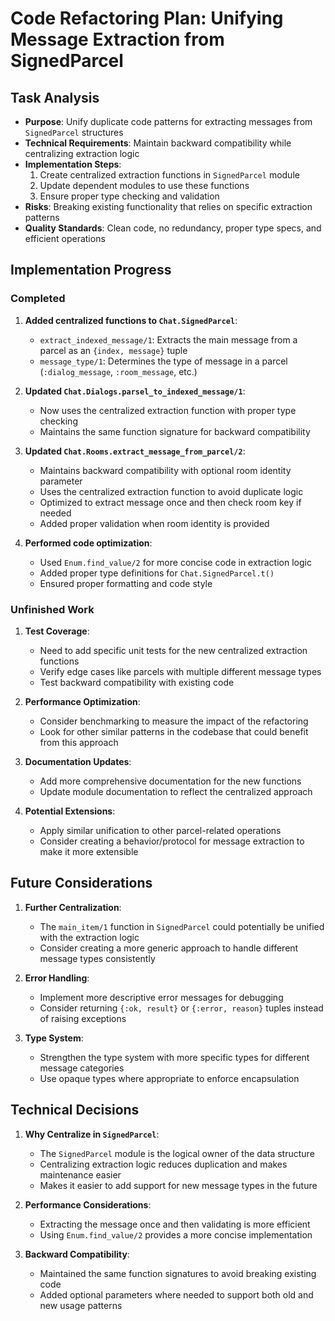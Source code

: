 # Code Refactoring Plan: Unifying Message Extraction from SignedParcel

## Task Analysis
- **Purpose**: Unify duplicate code patterns for extracting messages from `SignedParcel` structures
- **Technical Requirements**: Maintain backward compatibility while centralizing extraction logic
- **Implementation Steps**:
  1. Create centralized extraction functions in `SignedParcel` module
  2. Update dependent modules to use these functions
  3. Ensure proper type checking and validation
- **Risks**: Breaking existing functionality that relies on specific extraction patterns
- **Quality Standards**: Clean code, no redundancy, proper type specs, and efficient operations

## Implementation Progress

### Completed

1. **Added centralized functions to `Chat.SignedParcel`**:
   - `extract_indexed_message/1`: Extracts the main message from a parcel as an `{index, message}` tuple
   - `message_type/1`: Determines the type of message in a parcel (`:dialog_message`, `:room_message`, etc.)

2. **Updated `Chat.Dialogs.parsel_to_indexed_message/1`**:
   - Now uses the centralized extraction function with proper type checking
   - Maintains the same function signature for backward compatibility

3. **Updated `Chat.Rooms.extract_message_from_parcel/2`**:
   - Maintains backward compatibility with optional room identity parameter
   - Uses the centralized extraction function to avoid duplicate logic
   - Optimized to extract message once and then check room key if needed
   - Added proper validation when room identity is provided

4. **Performed code optimization**:
   - Used `Enum.find_value/2` for more concise code in extraction logic
   - Added proper type definitions for `Chat.SignedParcel.t()`
   - Ensured proper formatting and code style

### Unfinished Work

1. **Test Coverage**:
   - Need to add specific unit tests for the new centralized extraction functions
   - Verify edge cases like parcels with multiple different message types
   - Test backward compatibility with existing code

2. **Performance Optimization**:
   - Consider benchmarking to measure the impact of the refactoring
   - Look for other similar patterns in the codebase that could benefit from this approach

3. **Documentation Updates**:
   - Add more comprehensive documentation for the new functions
   - Update module documentation to reflect the centralized approach

4. **Potential Extensions**:
   - Apply similar unification to other parcel-related operations
   - Consider creating a behavior/protocol for message extraction to make it more extensible

## Future Considerations

1. **Further Centralization**:
   - The `main_item/1` function in `SignedParcel` could potentially be unified with the extraction logic
   - Consider creating a more generic approach to handle different message types consistently

2. **Error Handling**:
   - Implement more descriptive error messages for debugging
   - Consider returning `{:ok, result}` or `{:error, reason}` tuples instead of raising exceptions

3. **Type System**:
   - Strengthen the type system with more specific types for different message categories
   - Use opaque types where appropriate to enforce encapsulation

## Technical Decisions

1. **Why Centralize in `SignedParcel`**:
   - The `SignedParcel` module is the logical owner of the data structure
   - Centralizing extraction logic reduces duplication and makes maintenance easier
   - Makes it easier to add support for new message types in the future

2. **Performance Considerations**:
   - Extracting the message once and then validating is more efficient
   - Using `Enum.find_value/2` provides a more concise implementation

3. **Backward Compatibility**:
   - Maintained the same function signatures to avoid breaking existing code
   - Added optional parameters where needed to support both old and new usage patterns
